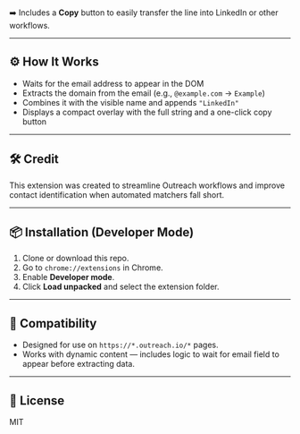 
➡️ Includes a **Copy** button to easily transfer the line into LinkedIn or other workflows.

---

## ⚙️ How It Works

- Waits for the email address to appear in the DOM
- Extracts the domain from the email (e.g., `@example.com` → `Example`)
- Combines it with the visible name and appends `"LinkedIn"`
- Displays a compact overlay with the full string and a one-click copy button

---

## 🛠️ Credit

This extension was created to streamline Outreach workflows and improve contact identification when automated matchers fall short.

---

## 📦 Installation (Developer Mode)

1. Clone or download this repo.
2. Go to `chrome://extensions` in Chrome.
3. Enable **Developer mode**.
4. Click **Load unpacked** and select the extension folder.

---

## 🧪 Compatibility

- Designed for use on `https://*.outreach.io/*` pages.
- Works with dynamic content — includes logic to wait for email field to appear before extracting data.

---

## 📄 License

MIT
